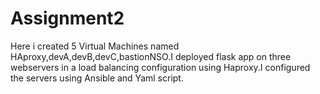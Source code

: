 # Assignment2
Here i created 5 Virtual Machines named HAproxy,devA,devB,devC,bastionNSO.I deployed flask app on three webservers in a load balancing configuration using Haproxy.I configured the servers using Ansible and Yaml script.  
